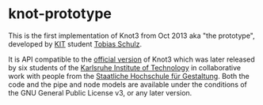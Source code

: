 # knot-prototype

This is the first implementation of Knot3 from Oct 2013 aka "the prototype", developed by [KIT](http://www.kit.edu) student
[Tobias Schulz](https://github.com/tobiasschulz).

It is API compatible to the [official version](https://github.com/pse-knot/knot3-code) of Knot3 which was later released by six students
of the [Karlsruhe Institute of Technology](http://www.kit.edu) in collaborative work with people from the [Staatliche Hochschule für Gestaltung](http://www.hfg-karlsruhe.de).
Both the code and the pipe and node models are available under the conditions of the GNU General Public License v3, or any later version.

